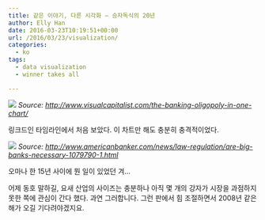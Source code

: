 ```yaml
---
title: 같은 이야기, 다른 시각화 – 승자독식의 20년
author: Elly Han
date: 2016-03-23T10:19:51+00:00
url: /2016/03/23/visualization/
categories:
  - ko
tags:
  - data visualization
  - winner takes all

---
```

![](/images/2016/03/bank-consolidation-1050x679.jpg)
*Source: http://www.visualcapitalist.com/the-banking-oligopoly-in-one-chart/*

링크드인 타임라인에서 처음 보았다. 이 차트만 해도 충분히 충격적이었다.

![](/images/2016/03/ab030816big-600.gif)
*Source: http://www.americanbanker.com/news/law-regulation/are-big-banks-necessary-1079790-1.html*

오마나 한 15년 사이에 뭔 일이 있었던 겨&#8230;

어제 동호 말하길, 요새 산업의 사이즈는 충분하나 아직 몇 개의 강자가 시장을 과점하지 못한 쪽에 관심이 간다 했다. 과연 그러합니다. 그런 판에서 힘 조절하면서 2008년 같은 해가 오길 기다려야겠지요.